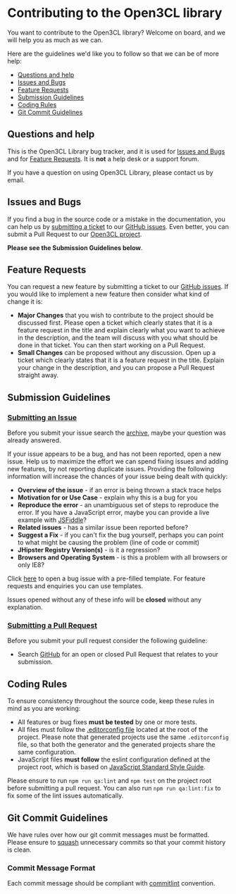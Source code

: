 # Contributing to the Open3CL library

You want to contribute to the Open3CL library? Welcome on board, and we will help you as much as we can.

Here are the guidelines we'd like you to follow so that we can be of more help:

- [Questions and help](#question)
- [Issues and Bugs](#issue)
- [Feature Requests](#feature)
- [Submission Guidelines](#submit)
- [Coding Rules](#rules)
- [Git Commit Guidelines](#commit)

## <a id="question"></a> Questions and help

This is the Open3CL Library bug tracker, and it is used for [Issues and Bugs](#issue) and for [Feature Requests](#feature). It is **not** a help desk or a support forum.

If you have a question on using Open3CL Library, please contact us by email.

## <a id="issue"></a> Issues and Bugs

If you find a bug in the source code or a mistake in the documentation, you can help us by [submitting a ticket](https://opensource.guide/how-to-contribute/#opening-an-issue) to our [GitHub issues](https://github.com/jzck/Open3CL/issues).
Even better, you can submit a Pull Request to our [Open3CL project](https://github.com/jzck/Open3CL).

**Please see the Submission Guidelines below**.

## <a id="feature"></a> Feature Requests

You can request a new feature by submitting a ticket to our [GitHub issues](https://github.com/jzck/Open3CL/issues). If you
would like to implement a new feature then consider what kind of change it is:

- **Major Changes** that you wish to contribute to the project should be discussed first. Please open a ticket which clearly states that it is a feature request in the title and explain clearly what you want to achieve in the description, and the team will discuss with you what should be done in that ticket. You can then start working on a Pull Request.
- **Small Changes** can be proposed without any discussion. Open up a ticket which clearly states that it is a feature request in the title. Explain your change in the description, and you can propose a Pull Request straight away.

## <a id="submit"></a> Submission Guidelines

### [Submitting an Issue](https://opensource.guide/how-to-contribute/#opening-an-issue)

Before you submit your issue search the [archive](https://github.com/jzck/Open3CL/issues?utf8=%E2%9C%93&q=is%3Aissue), maybe your question was already answered.

If your issue appears to be a bug, and has not been reported, open a new issue.
Help us to maximize the effort we can spend fixing issues and adding new
features, by not reporting duplicate issues. Providing the following information will increase the
chances of your issue being dealt with quickly:

- **Overview of the issue** - if an error is being thrown a stack trace helps
- **Motivation for or Use Case** - explain why this is a bug for you
- **Reproduce the error** - an unambiguous set of steps to reproduce the error. If you have a JavaScript error, maybe you can provide a live example with
  [JSFiddle](http://jsfiddle.net/)?
- **Related issues** - has a similar issue been reported before?
- **Suggest a Fix** - if you can't fix the bug yourself, perhaps you can point to what might be
  causing the problem (line of code or commit)
- **JHipster Registry Version(s)** - is it a regression?
- **Browsers and Operating System** - is this a problem with all browsers or only IE8?

Click [here](https://github.com/jzck/Open3CL/issues/new) to open a bug issue with a pre-filled template. For feature requests and enquiries you can use templates.

Issues opened without any of these info will be **closed** without any explanation.

### [Submitting a Pull Request](https://opensource.guide/how-to-contribute/#opening-a-pull-request)

Before you submit your pull request consider the following guideline:

- Search [GitHub](https://github.com/jzck/Open3CL/pulls?utf8=%E2%9C%93&q=is%3Apr) for an open or closed Pull Request
  that relates to your submission.

## <a id="rules"></a> Coding Rules

To ensure consistency throughout the source code, keep these rules in mind as you are working:

- All features or bug fixes **must be tested** by one or more tests.
- All files must follow the [.editorconfig file](http://editorconfig.org/) located at the root of the project. Please note that generated projects use the same `.editorconfig` file, so that both the generator and the generated projects share the same configuration.
- JavaScript files **must follow** the eslint configuration defined at the project root, which is based on [JavaScript Standard Style Guide](https://standardjs.com/).

Please ensure to run `npm run qa:lint` and `npm test` on the project root before submitting a pull request. You can also run `npm run qa:lint:fix` to fix some of the lint issues automatically.

## <a id="commit"></a> Git Commit Guidelines

We have rules over how our git commit messages must be formatted. Please ensure to [squash](https://help.github.com/articles/about-git-rebase/#commands-available-while-rebasing) unnecessary commits so that your commit history is clean.

### <a id="commit-message-format"></a> Commit Message Format

Each commit message should be compliant with [commitlint](https://commitlint.js.org/) convention.

